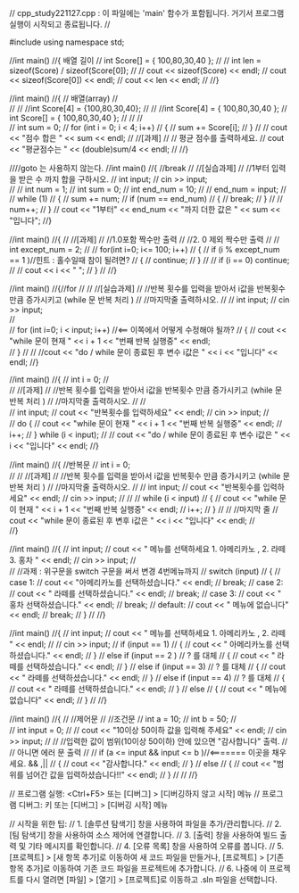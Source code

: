 // cpp_study221127.cpp : 이 파일에는 'main' 함수가 포함됩니다. 거기서 프로그램 실행이 시작되고 종료됩니다.
//

#include <iostream>
using namespace std;



//int main()
//{ 배열 길이
//	int Score[] = { 100,80,30,40 };
//
//	int len = sizeof(Score) / sizeof(Score[0]);
//
//	cout << sizeof(Score) << endl;
//	cout << sizeof(Score[0]) << endl;
//	cout << len << endl;
//
//}


//int main()
//{ // 배열(array)
//	
//
//	//int Score[4] = {100,80,30,40};
//
//	//int Score[4] = { 100,80,30,40 };
//	int Score[] = { 100,80,30,40 };
//
//
//	
//	int sum = 0;
//	for (int i = 0; i < 4; i++)
//	{
//		sum += Score[i];
//	}
//
//	cout << "점수 합은 " << sum << endl;
//	//[과제]
//	// 평균 점수를 출력하세요.
//	cout << "평균점수는 " << (double)sum/4 << endl;
//
//}



////goto 는 사용하지 않는다.
//int main()
//{ //break
//	//[실습과제]
//	//1부터 입력을 받은 수 까지 합을 구하시오.
//	int input;
//	cin >> input;	
//
//	int num = 1;
//	int sum = 0;
//	int end_num = 10;
//
//	end_num = input;
//
//	while (1)
//	{
//		sum += num;
//		if (num == end_num)
//		{
//			break;
//		}
//
//		num++;
//	}
//	cout << "1부터" << end_num << "까지 더한 값은 " << sum << "입니다";
//}



//int main()
//{
//	//[과제]
//	//1.0포함 짝수만 출력
//	//2. 0 제외 짝수만 출력
//
//	int except_num = 2;
//
//	for(int i=0; i<= 100; i++)
//	{ 
//		if (i % except_num == 1 )//힌트 : 홀수일때 참이 될려면?
//		{
//			continue;
//		}
//
//		if (i == 0) continue;
//
//		cout << i << " ";
//	}
//
//}



//int main()
//{//for
//
//	//[실습과제]
//	//반복 횟수를 입력을 받아서  i값을 반복횟수 만큼 증가시키고 (while 문 반복 처리 )
//	//마지막줄 출력하시오.
//
//	int input;
//	cin >> input;	
//	
//	for (int i=0; i < input; i++) //<== 이쪽에서 어떻게 수정해야 될까?
//	{
//		cout << "while 문이 현재 " << i + 1 << "번째 반복 실행중" << endl;		
//	}
//
//	//cout << "do / while 문이 종료된 후 변수 i값은 " << i << "입니다" << endl;
//}


//int main()
//{
//	int i = 0;
//	
//	//[과제]
//	//반복 횟수를 입력을 받아서  i값을 반복횟수 만큼 증가시키고 (while 문 반복 처리 )
//	//마지막줄 출력하시오.
//
//	
//	int input;
//	cout << "반복횟수를 입력하세요" << endl;
//	cin >> input;
//	
//	do {
//		cout << "while 문이 현재 " << i + 1 << "번째 반복 실행중" << endl;
//		i++;
//	} while (i < input);
//
//	cout << "do / while 문이 종료된 후 변수 i값은 " << i << "입니다" << endl;
//}



//int main()
//{ //반복문
//	int i = 0;	
//
//	//[과제]
//	//반복 횟수를 입력을 받아서  i값을 반복횟수 만큼 증가시키고 (while 문 반복 처리 )
//	//마지막줄 출력하시오.
//
//	int input;
//	cout << "반복횟수를 입력하세요" << endl;
//	cin >> input;
//
//
//	while (i < input)
//	{
//		cout << "while 문이 현재 " << i + 1 << "번째 반복 실행중" << endl;
//		i++;
//	}
//
//	//마지막 줄
//	cout << "while 문이 종료된 후 변후 i값은 " << i << "입니다" << endl;
//	
//}
















//int main()
//{
//	int input;
//	cout << " 메뉴를 선택하세요 1. 아메리카노 , 2. 라떼 3. 홍차  " << endl;
//	cin >> input;
//	
//	//과제 : 위구문을 switch 구문을 써서 변경 4번메뉴까지
//	switch (input)
//	{
//	case 1:
//		cout << "아메리카노를 선택하셨습니다." << endl;
//		break;
//	case 2:
//		cout << " 라떼를 선택하셨습니다." << endl;
//		break;
//	case 3:
//		cout << " 홍차 선택하셨습니다." << endl;
//		break;
//	default:
//		cout << " 메뉴에 없습니다" << endl;
//		break;
//	}
//
//}


//int main()
//{
//	int input;
//	cout << " 메뉴를 선택하세요 1. 아메리카노 , 2. 라떼  " << endl;
//
//	cin >> input;
//	if (input == 1)
//	{
//		cout << " 아메리카노를 선택하셨습니다." << endl;
//	}
//	else if (input == 2 ) // ? 를 대체
//	{
//		cout << " 라떼를 선택하셨습니다." << endl;
//	}
//	else if (input == 3) // ? 를 대체
//	{
//		cout << " 라떼를 선택하셨습니다." << endl;
//	}
//	else if (input == 4) // ? 를 대체
//	{
//		cout << " 라떼를 선택하셨습니다." << endl;
//	}
//	else
//	{
//		cout << " 메뉴에 없습니다" << endl;
//	}
//
//}






//int main()
//{	
//	//제어문
//	//조건문
//	int a = 10;	
//	int b = 50;
//	
//	int input = 0;
//
//	cout << "10이상 50이하 값을 입력해 주세요" << endl;
//	cin >> input;
//
//	//입력한 값이 범위(10이상 50이하) 안에 있으면 "감사합니다" 출력.
//	// 아니면 에러 문 출력
//
//	if (a <= input && input <= b )//<======= 이곳을 채우세요. && ,|| 
//	{
//		cout << "감사합니다." << endl;
//	}
//	else
//	{
//		cout << "범위를 넘어간 값을 입력하셨습니다!!" << endl;
//	}
//
//
//}

// 프로그램 실행: <Ctrl+F5> 또는 [디버그] > [디버깅하지 않고 시작] 메뉴
// 프로그램 디버그: <F5> 키 또는 [디버그] > [디버깅 시작] 메뉴

// 시작을 위한 팁: 
//   1. [솔루션 탐색기] 창을 사용하여 파일을 추가/관리합니다.
//   2. [팀 탐색기] 창을 사용하여 소스 제어에 연결합니다.
//   3. [출력] 창을 사용하여 빌드 출력 및 기타 메시지를 확인합니다.
//   4. [오류 목록] 창을 사용하여 오류를 봅니다.
//   5. [프로젝트] > [새 항목 추가]로 이동하여 새 코드 파일을 만들거나, [프로젝트] > [기존 항목 추가]로 이동하여 기존 코드 파일을 프로젝트에 추가합니다.
//   6. 나중에 이 프로젝트를 다시 열려면 [파일] > [열기] > [프로젝트]로 이동하고 .sln 파일을 선택합니다.
